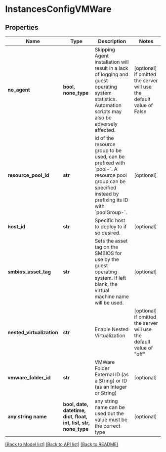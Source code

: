 # InstancesConfigVMWare


## Properties
Name | Type | Description | Notes
------------ | ------------- | ------------- | -------------
**no_agent** | **bool, none_type** | Skipping Agent installation will result in a lack of logging and guest operating system statistics. Automation scripts may also be adversely affected. | [optional]  if omitted the server will use the default value of False
**resource_pool_id** | **str** | id of the resource group to be used, can be prefixed with &#x60;pool-&#x60;. A resource pool group can be specified instead by prefixing its ID with &#x60;poolGroup-&#x60;. | [optional] 
**host_id** | **str** | Specific host to deploy to if so desired. | [optional] 
**smbios_asset_tag** | **str** | Sets the asset tag on the SMBIOS for use by the guest operating system. If left blank, the virtual machine name will be used. | [optional] 
**nested_virtualization** | **str** | Enable Nested Virtualization | [optional]  if omitted the server will use the default value of "off"
**vmware_folder_id** | **str** | VMWare Folder External ID (as a String) or ID (as an Integer or String) | [optional] 
**any string name** | **bool, date, datetime, dict, float, int, list, str, none_type** | any string name can be used but the value must be the correct type | [optional]

[[Back to Model list]](../README.md#documentation-for-models) [[Back to API list]](../README.md#documentation-for-api-endpoints) [[Back to README]](../README.md)


